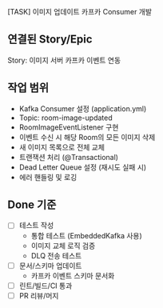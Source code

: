 [TASK] 이미지 업데이트 카프카 Consumer 개발

## 연결된 Story/Epic
Story: 이미지 서버 카프카 이벤트 연동

## 작업 범위
- Kafka Consumer 설정 (application.yml)
- Topic: room-image-updated
- RoomImageEventListener 구현
- 이벤트 수신 시 해당 Room의 모든 이미지 삭제
- 새 이미지 목록으로 전체 교체
- 트랜잭션 처리 (@Transactional)
- Dead Letter Queue 설정 (재시도 실패 시)
- 에러 핸들링 및 로깅

## Done 기준
- [ ] 테스트 작성
  - 통합 테스트 (EmbeddedKafka 사용)
  - 이미지 교체 로직 검증
  - DLQ 전송 테스트
- [ ] 문서/스키마 업데이트
  - 카프카 이벤트 스키마 문서화
- [ ] 린트/빌드/CI 통과
- [ ] PR 리뷰/머지
